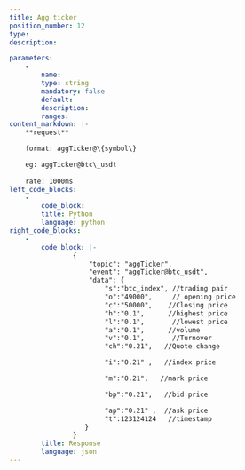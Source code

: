 ```yaml
---
title: Agg ticker
position_number: 12
type:
description: 

parameters:
    -
        name:
        type: string
        mandatory: false
        default:
        description:
        ranges:
content_markdown: |-
    **request**

    format: aggTicker@\{symbol\}

    eg: aggTicker@btc\_usdt
    
    rate: 1000ms
left_code_blocks:
    -
        code_block:
        title: Python
        language: python
right_code_blocks:
    -
        code_block: |-
                {
                    "topic": "aggTicker", 
                    "event": "aggTicker@btc_usdt", 
                    "data": {
                        "s":"btc_index", //trading pair
                        "o":"49000",     // opening price
                        "c":"50000",    //Closing price
                        "h":"0.1",      //highest price
                        "l":"0.1",       //lowest price
                        "a":"0.1",      //volume
                        "v":"0.1",       //Turnover
                        "ch":"0.21",   //Quote change

                        "i":"0.21" ,   //index price

                        "m":"0.21",   //mark price

                        "bp":"0.21",   //bid price

                        "ap":"0.21" ,  //ask price
                        "t":123124124   //timestamp
                   }
                }
        title: Response
        language: json
---
```

